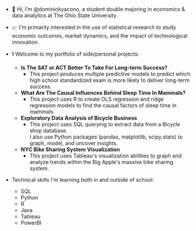  - 👋 Hi, I’m @dominickyacono, a student double majoring in economics & data analytics at The Ohio State University.
 - 📈 I'm primarily interested in the use of statistical research to study economic outcomes, market dynamics, and the impact of technological innovation.
 - ❗️ Welcome to my portfolio of side/personal projects:
    - **Is The SAT or ACT Better To Take For Long-term Success?**
      - This project produces multiple predictive models to predict which high school standardized exam is more likely to deliver long-term success.
    - **What Are The Causal Influences Behind Sleep Time In Mammals?**
      - This project uses R to create OLS regression and ridge regression models to find the causal factors of sleep time in mammals.
    - **Exploratory Data Analysis of Bicycle Business**
      - This project uses SQL querying to extract data from a Bicycle shop database.  
        I also use Python packages (pandas, matplotlib, scipy.stats) to graph, model, and uncover insights. 
    - **NYC Bike Sharing System Visualization**
      - This project uses Tableau's visualization abilities to graph and analyze trends within the Big Apple's massive bike sharing system.
     
- Technical skills I'm learning both in and outside of school: 
  - SQL 
  - Python
  - R
  - Java
  - Tableau
  - PowerBI

<!---
dominickyacono/dominickyacono is a ✨ special ✨ repository because its `README.md` (this file) appears on your GitHub profile.
You can click the Preview link to take a look at your changes.
--->
